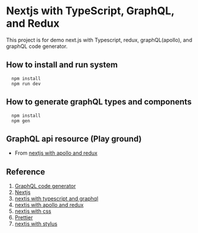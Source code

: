# Nextjs with TypeScript, GraphQL, and Redux

This project is for demo next.js with Typescript, redux, graphQL(apollo), and graphQL code generator.

## How to install and run system

```
  npm install
  npm run dev
```

## How to generate graphQL types and components

```
  npm install
  npm gen
```

## GraphQL api resource (Play ground)

- From [nextjs with apollo and redux](https://api.graph.cool/simple/v1/cixmkt2ul01q00122mksg82pn)

## Reference

1. [GraphQL code generator](https://graphql-code-generator.com/)
2. [Nextjs](https://nextjs.org/)
3. [nextjs with typescript and graphql](https://github.com/zeit/next.js/tree/canary/examples/with-typescript-graphql)
4. [nextjs with apollo and redux](https://github.com/zeit/next.js/tree/canary/examples/with-apollo-and-redux)
5. [nextjs with css](https://github.com/zeit/next-plugins/tree/master/packages/next-css)
6. [Prettier](https://prettier.io/)
7. [nextjs with stylus](https://github.com/zeit/next-plugins/tree/master/packages/next-stylus)
